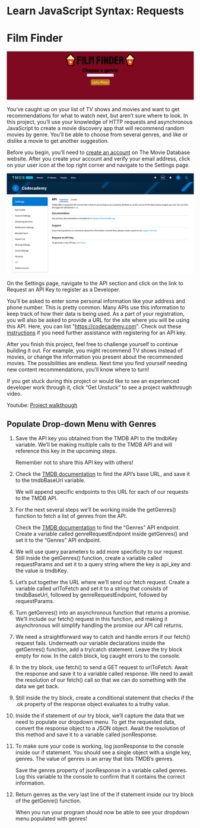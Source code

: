 # Learn JavaScript Syntax: Requests
# Film Finder

![](./img/FireShot%20Capture%20041%20-%20Film%20Finder%20-%20.png)

You’ve caught up on your list of TV shows and movies and want to get recommendations for what to watch next, but aren’t sure where to look. In this project, you’ll use your knowledge of HTTP requests and asynchronous JavaScript to create a movie discovery app that will recommend random movies by genre. You’ll be able to choose from several genres, and like or dislike a movie to get another suggestion.

Before you begin, you’ll need to [create an account](https://www.themoviedb.org/signup) on The Movie Database website. After you create your account and verify your email address, click on your user icon at the top right corner and navigate to the Settings page.

![](./img/TMDB-Settings.webp)

On the Settings page, navigate to the API section and click on the link to Request an API Key to register as a Developer.

You’ll be asked to enter some personal information like your address and phone number. This is pretty common. Many APIs use this information to keep track of how their data is being used. As a part of your registration, you will also be asked to provide a URL for the site where you will be using this API. Here, you can list "https://codecademy.com". Check out these [instructions](https://developers.themoviedb.org/3/getting-started/introduction) if you need further assistance with registering for an API key.

After you finish this project, feel free to challenge yourself to continue building it out. For example, you might recommend TV shows instead of movies, or change the information you present about the recommended movies. The possibilities are endless. Next time you find yourself needing new content recommendations, you’ll know where to turn!

If you get stuck during this project or would like to see an experienced developer work through it, click “Get Unstuck“ to see a project walkthrough video.

Youtube: [Project walkthough](https://www.youtube.com/watch?v=W6El1fjUaJI)

## Populate Drop-down Menu with Genres
1. Save the API key you obtained from the TMDB API to the tmdbKey variable. We’ll be making multiple calls to the TMDB API and will reference this key in the upcoming steps.

    Remember not to share this API key with others!
2. Check the [TMDB documentation](https://developers.themoviedb.org/3/getting-started/introduction) to find the API’s base URL, and save it to the tmdbBaseUrl variable.

    We will append specific endpoints to this URL for each of our requests to the TMDB API.
3. For the next several steps we’ll be working inside the getGenres() function to fetch a list of genres from the API.

    Check the [TMDB documentation](https://developers.themoviedb.org/3/genres/get-movie-list) to find the “Genres” API endpoint. Create a variable called genreRequestEndpoint inside getGenres() and set it to the “Genres” API endpoint.
4. We will use query parameters to add more specificity to our request. Still inside the getGenres() function, create a variable called requestParams and set it to a query string where the key is api_key and the value is tmdbKey.

5. Let’s put together the URL where we’ll send our fetch request. Create a variable called urlToFetch and set it to a string that consists of tmdbBaseUrl, followed by genreRequestEndpoint, followed by requestParams.
6. Turn getGenres() into an asynchronous function that returns a promise. We’ll include our fetch() request in this function, and making it asynchronous will simplify handling the promise our API call returns.
7. We need a straightforward way to catch and handle errors if our fetch() request fails. Underneath our variable declarations inside the getGenres() function, add a try/catch statement. Leave the try block empty for now. In the catch block, log caught errors to the console.
8. In the try block, use fetch() to send a GET request to urlToFetch. Await the response and save it to a variable called response. We need to await the resolution of our fetch() call so that we can do something with the data we get back.
9. Still inside the try block, create a conditional statement that checks if the .ok property of the response object evaluates to a truthy value.
10. Inside the if statement of our try block, we’ll capture the data that we need to populate our dropdown menu. To get the requested data, convert the response object to a JSON object. Await the resolution of this method and save it to a variable called jsonResponse.
11. To make sure your code is working, log jsonResponse to the console inside our if statement. You should see a single object with a single key, genres. The value of genres is an array that lists TMDB’s genres.

    Save the genres property of jsonResponse in a variable called genres. Log this variable to the console to confirm that it contains the correct information.
12. Return genres as the very last line of the if statement inside our try block of the getGenre() function.

    When you run your program should now be able to see your dropdown menu populated with genres!

